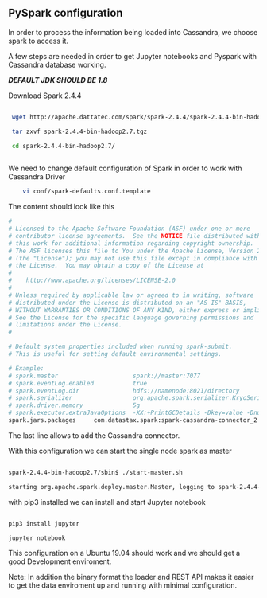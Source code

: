 ## PySpark configuration

In order to process the information being loaded into Cassandra, we choose spark to access it.

A few steps are needed in order to get Jupyter notebooks and Pyspark with Cassandra database working.


***DEFAULT JDK SHOULD BE 1.8***

Download Spark 2.4.4

```bash

 wget http://apache.dattatec.com/spark/spark-2.4.4/spark-2.4.4-bin-hadoop2.7.tgz

 tar zxvf spark-2.4.4-bin-hadoop2.7.tgz

 cd spark-2.4.4-bin-hadoop2.7/
 
```

We need to change default configuration of Spark in order to work with Cassandra Driver


```bash
    vi conf/spark-defaults.conf.template

```

The content should look like this

```bash
#
# Licensed to the Apache Software Foundation (ASF) under one or more
# contributor license agreements.  See the NOTICE file distributed with
# this work for additional information regarding copyright ownership.
# The ASF licenses this file to You under the Apache License, Version 2.0
# (the "License"); you may not use this file except in compliance with
# the License.  You may obtain a copy of the License at
#
#    http://www.apache.org/licenses/LICENSE-2.0
#
# Unless required by applicable law or agreed to in writing, software
# distributed under the License is distributed on an "AS IS" BASIS,
# WITHOUT WARRANTIES OR CONDITIONS OF ANY KIND, either express or implied.
# See the License for the specific language governing permissions and
# limitations under the License.
#

# Default system properties included when running spark-submit.
# This is useful for setting default environmental settings.

# Example:
# spark.master                     spark://master:7077
# spark.eventLog.enabled           true
# spark.eventLog.dir               hdfs://namenode:8021/directory
# spark.serializer                 org.apache.spark.serializer.KryoSerializer
# spark.driver.memory              5g
# spark.executor.extraJavaOptions  -XX:+PrintGCDetails -Dkey=value -Dnumbers="one two three"
spark.jars.packages     com.datastax.spark:spark-cassandra-connector_2.11:2.4.1 

```

The last line allows to add the Cassandra connector.

With this configuration we can start the single node spark as master

```bash

spark-2.4.4-bin-hadoop2.7/sbin$ ./start-master.sh 

starting org.apache.spark.deploy.master.Master, logging to spark-2.4.4-bin-hadoop2.7//logs/spark-users-org.apache.spark.deploy.master.Master-1-osboxes.out 
```

with pip3 installed we can install and start Jupyter notebook

```bash

pip3 install jupyter

jupyter notebook

```

This configuration on a Ubuntu 19.04 should work and we should get a good Development enviroment.


Note: In addition the binary format the loader and REST API makes it easier to get the data enviroment up and running with minimal configuration.

